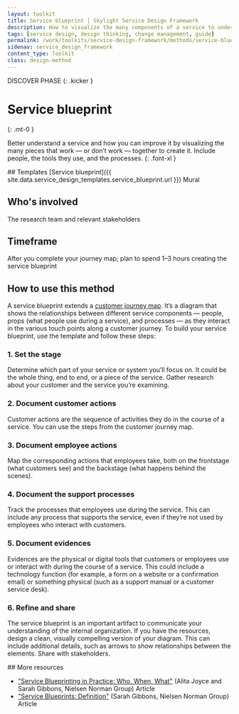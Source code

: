 ```yaml
---
layout: toolkit
title: Service blueprint | Skylight Service Design Framework
description: How to visualize the many components of a service to understand all pieces of the customer experience.
tags: [service design, design thinking, change management, guide]
permalink: /work/toolkits/service-design-framework/methods/service-blueprint/
sidenav: service_design_framework
content_type: Toolkit
class: design-method
---
```


DISCOVER PHASE
{: .kicker }

# Service blueprint
{: .mt-0 }

Better understand a service and how you can improve it by visualizing the many pieces that work — or don’t work — together to create it. Include people, the tools they use, and the processes.
{: .font-xl }

<div class="callout--tip callout--summary" markdown="1">
## Templates
[Service blueprint]({{ site.data.service_design_templates.service_blueprint.url }}) <span class="badge badge-sub">Mural</span>

## Who's involved
The research team and relevant stakeholders

## Timeframe
After you complete your journey map; plan to spend 1–3 hours creating the service blueprint
</div>

## How to use this method

A service blueprint extends a [customer journey map](/work/toolkits/service-design-framework/methods/customer-journey-mapping/). It’s a diagram that shows the relationships between different service components — people, props (what people use during a service), and processes — as they interact in the various touch points along a customer journey. To build your service blueprint, use the template and follow these steps:

### 1. Set the stage

Determine which part of your service or system you’ll focus on. It could be the whole thing, end to end, or a piece of the service. Gather research about your customer and the service you’re examining.

### 2. Document customer actions

Customer actions are the sequence of activities they do in the course of a service. You can use the steps from the customer journey map.

### 3. Document employee actions

Map the corresponding actions that employees take, both on the frontstage (what customers see) and the backstage (what happens behind the scenes).

### 4. Document the support processes

Track the processes that employees use during the service. This can include any process that supports the service, even if they’re not used by employees who interact with customers.

### 5. Document evidences

Evidences are the physical or digital tools that customers or employees use or interact with during the course of a service. This could include a technology function (for example, a form on a website or a confirmation email) or something physical (such as a support manual or a customer service desk).

### 6. Refine and share

The service blueprint is an important artifact to communicate your understanding of the internal organization. If you have the resources, design a clean, visually compelling version of your diagram. This can include additional details, such as arrows to show relationships between the elements. Share with stakeholders.

<div class="callout--note" markdown="1">
## More resources

* ["Service Blueprinting in Practice: Who, When, What"](https://www.nngroup.com/articles/service-blueprinting-practice/?lm=service-design-101&pt=article) (Alita Joyce and Sarah Gibbons, Nielsen Norman Group) <span class="badge badge-sub">Article</span>
* ["Service Blueprints: Definition"](https://www.nngroup.com/articles/service-blueprints-definition/) (Sarah Gibbons, Nielsen Norman Group) <span class="badge badge-sub">Article</span>
</div>
